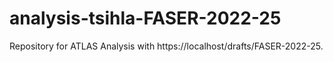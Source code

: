 # analysis-tsihla-FASER-2022-25
Repository for ATLAS Analysis with https://localhost/drafts/FASER-2022-25.
